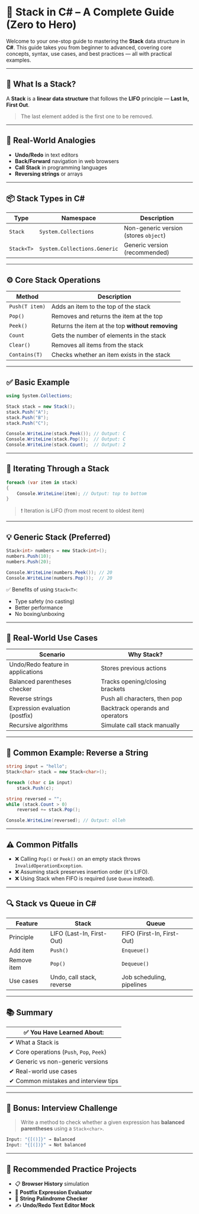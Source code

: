 ﻿# 🥞 Stack in C# – A Complete Guide (Zero to Hero)

Welcome to your one-stop guide to mastering the **Stack** data structure in **C#**. This guide takes you from beginner to advanced, covering core concepts, syntax, use cases, and best practices — all with practical examples.

---

## 📌 What Is a Stack?

A **Stack** is a **linear data structure** that follows the **LIFO** principle — **Last In, First Out**.

> The last element added is the first one to be removed.

---

## 🧠 Real-World Analogies

* **Undo/Redo** in text editors
* **Back/Forward** navigation in web browsers
* **Call Stack** in programming languages
* **Reversing strings** or arrays

---

## 📦 Stack Types in C\#

| Type       | Namespace                    | Description                           |
| ---------- | ---------------------------- | ------------------------------------- |
| `Stack`    | `System.Collections`         | Non-generic version (stores `object`) |
| `Stack<T>` | `System.Collections.Generic` | Generic version (recommended)         |

---

## ⚙️ Core Stack Operations

| Method         | Description                                      |
| -------------- | ------------------------------------------------ |
| `Push(T item)` | Adds an item to the top of the stack             |
| `Pop()`        | Removes and returns the item at the top          |
| `Peek()`       | Returns the item at the top **without removing** |
| `Count`        | Gets the number of elements in the stack         |
| `Clear()`      | Removes all items from the stack                 |
| `Contains(T)`  | Checks whether an item exists in the stack       |

---

## ✅ Basic Example

```csharp
using System.Collections;

Stack stack = new Stack();
stack.Push("A");
stack.Push("B");
stack.Push("C");

Console.WriteLine(stack.Peek()); // Output: C
Console.WriteLine(stack.Pop());  // Output: C
Console.WriteLine(stack.Count);  // Output: 2
```

---

## 🔁 Iterating Through a Stack

```csharp
foreach (var item in stack)
{
    Console.WriteLine(item); // Output: top to bottom
}
```

> ❗ Iteration is LIFO (from most recent to oldest item)

---

## 💡 Generic Stack<T> (Preferred)

```csharp
Stack<int> numbers = new Stack<int>();
numbers.Push(10);
numbers.Push(20);

Console.WriteLine(numbers.Peek()); // 20
Console.WriteLine(numbers.Pop());  // 20
```

✅ Benefits of using `Stack<T>`:

* Type safety (no casting)
* Better performance
* No boxing/unboxing

---

## 🚀 Real-World Use Cases

| Scenario                          | Why Stack?                       |
| --------------------------------- | -------------------------------- |
| Undo/Redo feature in applications | Stores previous actions          |
| Balanced parentheses checker      | Tracks opening/closing brackets  |
| Reverse strings                   | Push all characters, then pop    |
| Expression evaluation (postfix)   | Backtrack operands and operators |
| Recursive algorithms              | Simulate call stack manually     |

---

## 🧪 Common Example: Reverse a String

```csharp
string input = "hello";
Stack<char> stack = new Stack<char>();

foreach (char c in input)
    stack.Push(c);

string reversed = "";
while (stack.Count > 0)
    reversed += stack.Pop();

Console.WriteLine(reversed); // Output: olleh
```

---

## ⚠️ Common Pitfalls

* ❌ Calling `Pop()` or `Peek()` on an empty stack throws `InvalidOperationException`.
* ❌ Assuming stack preserves insertion order (it's LIFO).
* ❌ Using Stack when FIFO is required (use `Queue` instead).

---

## 🔍 Stack vs Queue in C\#

| Feature     | Stack                     | Queue                      |
| ----------- | ------------------------- | -------------------------- |
| Principle   | LIFO (Last-In, First-Out) | FIFO (First-In, First-Out) |
| Add item    | `Push()`                  | `Enqueue()`                |
| Remove item | `Pop()`                   | `Dequeue()`                |
| Use cases   | Undo, call stack, reverse | Job scheduling, pipelines  |

---

## 📚 Summary

| ✅ You Have Learned About:                 |
| ----------------------------------------- |
| ✔ What a Stack is                         |
| ✔ Core operations (`Push`, `Pop`, `Peek`) |
| ✔ Generic vs non-generic versions         |
| ✔ Real-world use cases                    |
| ✔ Common mistakes and interview tips      |

---

## 🎁 Bonus: Interview Challenge

> Write a method to check whether a given expression has **balanced parentheses** using a `Stack<char>`.

```csharp
Input: "{[()]}" → Balanced  
Input: "{[(])}" → Not balanced
```

---

## 🧰 Recommended Practice Projects

* 📋 **Browser History** simulation
* 🧮 **Postfix Expression Evaluator**
* 🔄 **String Palindrome Checker**
* ✍️ **Undo/Redo Text Editor Mock**
